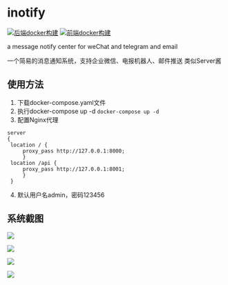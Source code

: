 # inotify
[![后端docker构建](https://github.com/xpnas/Inotify/actions/workflows/dockerservice.yml/badge.svg)](https://github.com/xpnas/Inotify/actions/workflows/dockerservice.yml)
[![前端docker构建](https://github.com/xpnas/Inotify/actions/workflows/dockervue.yml/badge.svg)](https://github.com/xpnas/Inotify/actions/workflows/dockervue.yml)

a message notify center for weChat and telegram and email

一个简易的消息通知系统，支持企业微信、电报机器人、邮件推送
类似Server酱

## 使用方法
  1. 下载docker-compose.yaml文件
  2. 执行docker-compose up -d
    ```
    docker-compose up -d
    ```
  4. 配置Nginx代理
   ```
   server
   {
    location / {
        proxy_pass http://127.0.0.1:8000;
        }
    location /api {
        proxy_pass http://127.0.0.1:8001;
        }
    }
   ```
   4. 默认用户名admin，密码123456
  
## 系统截图
  
![](../public/A.png)

![](../public/B.png)

![](../public/C.png)

![](../public/D.png)

